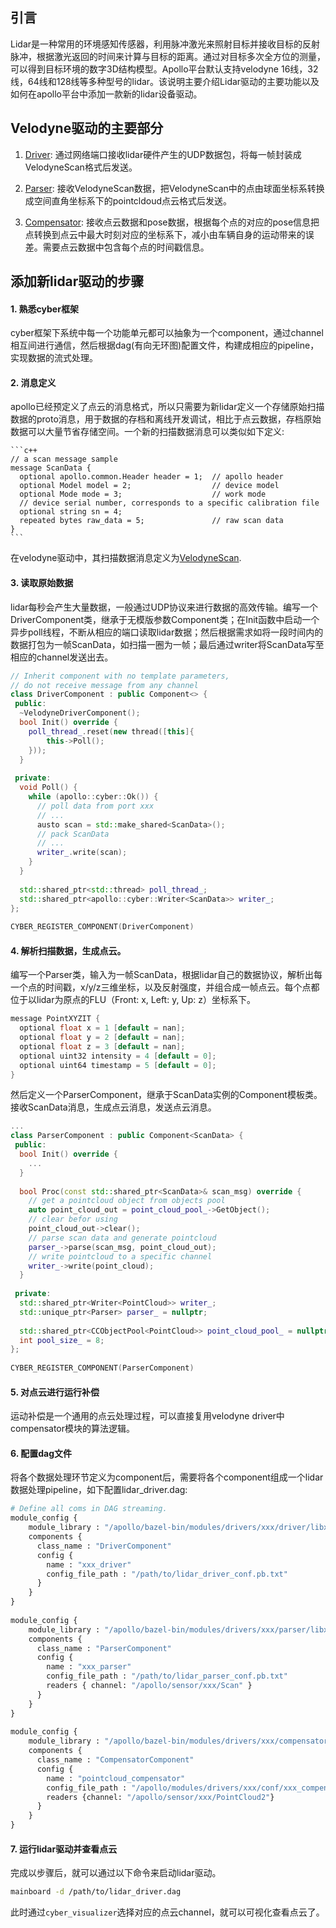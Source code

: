 ## 引言
Lidar是一种常用的环境感知传感器，利用脉冲激光来照射目标并接收目标的反射脉冲，根据激光返回的时间来计算与目标的距离。通过对目标多次全方位的测量，可以得到目标环境的数字3D结构模型。Apollo平台默认支持velodyne 16线，32线，64线和128线等多种型号的lidar。该说明主要介绍Lidar驱动的主要功能以及如何在apollo平台中添加一款新的lidar设备驱动。

## Velodyne驱动的主要部分

1. [Driver](https://github.com/ApolloAuto/apollo/tree/master/modules/drivers/velodyne/driver): 通过网络端口接收lidar硬件产生的UDP数据包，将每一帧封装成VelodyneScan格式后发送。

2. [Parser](https://github.com/ApolloAuto/apollo/tree/master/modules/drivers/velodyne/parser): 接收VelodyneScan数据，把VelodyneScan中的点由球面坐标系转换成空间直角坐标系下的pointcldoud点云格式后发送。

3. [Compensator](https://github.com/ApolloAuto/apollo/tree/master/modules/drivers/velodyne/compensator): 接收点云数据和pose数据，根据每个点的对应的pose信息把点转换到点云中最大时刻对应的坐标系下，减小由车辆自身的运动带来的误差。需要点云数据中包含每个点的时间戳信息。



## 添加新lidar驱动的步骤

#### 1. 熟悉cyber框架

cyber框架下系统中每一个功能单元都可以抽象为一个component，通过channel相互间进行通信，然后根据dag(有向无环图)配置文件，构建成相应的pipeline，实现数据的流式处理。

#### 2. 消息定义
	
apollo已经预定义了点云的消息格式，所以只需要为新lidar定义一个存储原始扫描数据的proto消息，用于数据的存档和离线开发调试，相比于点云数据，存档原始数据可以大量节省存储空间。一个新的扫描数据消息可以类似如下定义:

	```c++
	// a scan message sample
	message ScanData {
	  optional apollo.common.Header header = 1;  // apollo header
	  optional Model model = 2;                  // device model
	  optional Mode mode = 3;                    // work mode
	  // device serial number, corresponds to a specific calibration file
	  optional string sn = 4;
	  repeated bytes raw_data = 5;               // raw scan data
	}
	```
在velodyne驱动中，其扫描数据消息定义为[VelodyneScan](https://github.com/ApolloAuto/apollo/blob/master/modules/drivers/velodyne/proto/velodyne.proto#L29).
	
#### 3. 读取原始数据

lidar每秒会产生大量数据，一般通过UDP协议来进行数据的高效传输。编写一个DriverComponent类，继承于无模版参数Component类；在Init函数中启动一个异步poll线程，不断从相应的端口读取lidar数据；然后根据需求如将一段时间内的数据打包为一帧ScanData，如扫描一圈为一帧；最后通过writer将ScanData写至相应的channel发送出去。

```c++
// Inherit component with no template parameters, 
// do not receive message from any channel
class DriverComponent : public Component<> {
 public:
  ~VelodyneDriverComponent();
  bool Init() override {
  	poll_thread_.reset(new thread([this]{
  		this->Poll();
  	}));
  }
	
 private: 
  void Poll() {
  	while (apollo::cyber::Ok()) {
  	  // poll data from port xxx
  	  // ...
  	  austo scan = std::make_shared<ScanData>();
  	  // pack ScanData
  	  // ...
  	  writer_.write(scan);
  	}
  }
   
  std::shared_ptr<std::thread> poll_thread_;
  std::shared_ptr<apollo::cyber::Writer<ScanData>> writer_;
};
	
CYBER_REGISTER_COMPONENT(DriverComponent)
```

#### 4. 解析扫描数据，生成点云。

编写一个Parser类，输入为一帧ScanData，根据lidar自己的数据协议，解析出每一个点的时间戳，x/y/z三维坐标，以及反射强度，并组合成一帧点云。每个点都位于以lidar为原点的FLU（Front: x, Left: y, Up: z）坐标系下。
	
```c++
message PointXYZIT {
  optional float x = 1 [default = nan];
  optional float y = 2 [default = nan];
  optional float z = 3 [default = nan];
  optional uint32 intensity = 4 [default = 0];
  optional uint64 timestamp = 5 [default = 0];
}
```
	
然后定义一个ParserComponent，继承于ScanData实例的Component模板类。接收ScanData消息，生成点云消息，发送点云消息。

```c++
...
class ParserComponent : public Component<ScanData> {
 public:
  bool Init() override {
  	...
  }
  
  bool Proc(const std::shared_ptr<ScanData>& scan_msg) override {
    // get a pointcloud object from objects pool
  	auto point_cloud_out = point_cloud_pool_->GetObject(); 
  	// clear befor using
  	point_cloud_out->clear();	
  	// parse scan data and generate pointcloud
  	parser_->parse(scan_msg, point_cloud_out);
  	// write pointcloud to a specific channel
  	writer_->write(point_cloud);
  }
	
 private:
  std::shared_ptr<Writer<PointCloud>> writer_;
  std::unique_ptr<Parser> parser_ = nullptr;
  
  std::shared_ptr<CCObjectPool<PointCloud>> point_cloud_pool_ = nullptr; 
  int pool_size_ = 8;
};
	
CYBER_REGISTER_COMPONENT(ParserComponent)
```
#### 5. 对点云进行运行补偿

运动补偿是一个通用的点云处理过程，可以直接复用velodyne driver中compensator模块的算法逻辑。
	
#### 6. 配置dag文件
	
将各个数据处理环节定义为component后，需要将各个component组成一个lidar数据处理pipeline，如下配置lidar_driver.dag:
		
```python
# Define all coms in DAG streaming.
module_config {
    module_library : "/apollo/bazel-bin/modules/drivers/xxx/driver/libxxx_driver_component.so"
    components {
      class_name : "DriverComponent"
      config {
        name : "xxx_driver"
        config_file_path : "/path/to/lidar_driver_conf.pb.txt"
      }
    }
}
	
module_config {
    module_library : "/apollo/bazel-bin/modules/drivers/xxx/parser/libxxx_parser_component.so"
    components {
      class_name : "ParserComponent"
      config {
        name : "xxx_parser"
        config_file_path : "/path/to/lidar_parser_conf.pb.txt"
        readers { channel: "/apollo/sensor/xxx/Scan" }
      }
    }
}
	
module_config {
    module_library : "/apollo/bazel-bin/modules/drivers/xxx/compensator/libxxx_compensator_component.so"
    components {
      class_name : "CompensatorComponent"
      config {
        name : "pointcloud_compensator"
        config_file_path : "/apollo/modules/drivers/xxx/conf/xxx_compensator_conf.pb.txt"
        readers {channel: "/apollo/sensor/xxx/PointCloud2"}
      }
    }
}
```

#### 7. 运行lidar驱动并查看点云
完成以步骤后，就可以通过以下命令来启动lidar驱动。

```bash
mainboard -d /path/to/lidar_driver.dag
```
此时通过`cyber_visualizer`选择对应的点云channel，就可以可视化查看点云了。
